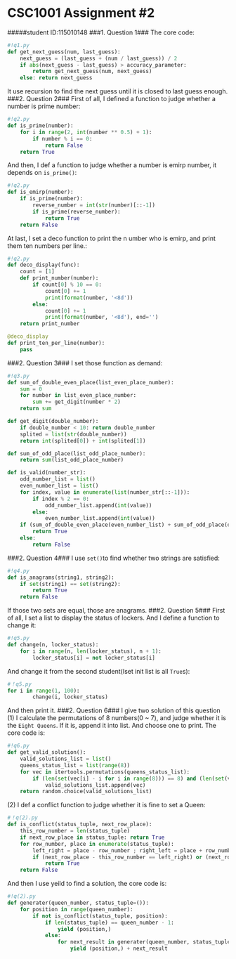 # CSC1001 Assignment #2 #
#####student ID:115010148
###1. Question 1###
The core code:
```python
#!q1.py
def get_next_guess(num, last_guess):
    next_guess = (last_guess + (num / last_guess)) / 2
    if abs(next_guess - last_guess) > accuracy_parameter:
        return get_next_guess(num, next_guess)
    else: return next_guess
```
It use recursion to find the next guess until it is closed to last guess enough.
###2. Question 2###
First of all, I defined a function to judge whether a number is prime number:
```python
#!q2.py
def is_prime(number):
    for i in range(2, int(number ** 0.5) + 1):
        if number % i == 0:
            return False
    return True
```
And then, I def a function to judge whether a number is emirp number, it depends on `is_prime()`:
```python
#!q2.py
def is_emirp(number):
    if is_prime(number):
        reverse_number = int(str(number)[::-1])
        if is_prime(reverse_number):
            return True
    return False
```
At last, I set a deco function to print the n umber who is emirp, and print them ten numbers per line.:
```python
#!q2.py
def deco_display(func):
    count = [1]
    def print_number(number):
        if count[0] % 10 == 0:
            count[0] += 1
            print(format(number, '<8d'))
        else:
            count[0] += 1
            print(format(number, '<8d'), end='')
    return print_number

@deco_display
def print_ten_per_line(number):
    pass
```
###2. Question 3###
I set those function as demand:
```python
#!q3.py
def sum_of_double_even_place(list_even_place_number):
    sum = 0
    for number in list_even_place_number:
        sum += get_digit(number * 2)
    return sum

def get_digit(double_number):
    if double_number < 10: return double_number
    splited = list(str(double_number))
    return int(splited[0]) + int(splited[1])

def sum_of_odd_place(list_odd_place_number):
    return sum(list_odd_place_number)

def is_valid(number_str):
    odd_number_list = list()
    even_number_list = list()
    for index, value in enumerate(list(number_str[::-1])):
        if index % 2 == 0:
            odd_number_list.append(int(value))
        else:
            even_number_list.append(int(value))
    if (sum_of_double_even_place(even_number_list) + sum_of_odd_place(odd_number_list)) % 10 == 0:
        return True
    else:
        return False
```
###2. Question 4###
I use `set()`to find whether two strings are satisfied:
```python
#!q4.py
def is_anagrams(string1, string2):
    if set(string1) == set(string2):
        return True
    return False
```
If those two sets are equal, those are anagrams.
###2. Question 5###
First of all, I set a list to display the status of lockers. And I define a function to change it:
```python
#!q5.py
def change(n, locker_status):
    for i in range(n, len(locker_status), n + 1):
        locker_status[i] = not locker_status[i]
```
And change it from the second student(Iset init list is all `True`s):
```python
#！q5.py
for i in range(1, 100):
        change(i, locker_status)
```
And then print it.
###2. Question 6###
I give two solution of this question
(1) I calculate the permutations of 8 numbers(0 ~ 7), and judge whether it is the `Eight Queens`. If it is, append it into list. And choose one to print. The core code is:
```python
#!q6.py
def get_valid_solution():
    valid_solutions_list = list()
    queens_status_list = list(range(8))
    for vec in itertools.permutations(queens_status_list):
        if (len(set(vec[i] - i for i in range(8))) == 8) and (len(set(vec[i] + i for i in range(8))) == 8):
            valid_solutions_list.append(vec)
    return random.choice(valid_solutions_list)
```
(2) I def a conflict function to judge whether it is fine to set a Queen:
```python
#！q(2).py
def is_conflict(status_tuple, next_row_place):
    this_row_number = len(status_tuple)
    if next_row_place in status_tuple: return True
    for row_number, place in enumerate(status_tuple):
        left_right = place - row_number ; right_left = place + row_number
        if (next_row_place - this_row_number == left_right) or (next_row_place + this_row_number == right_left):
            return True
    return False
```
And then I use yeild to find a solution, the core code is:
```python
#!q(2).py
def generater(queen_number, status_tuple=()):
    for position in range(queen_number):
        if not is_conflict(status_tuple, position):
            if len(status_tuple) == queen_number - 1:
                yield (position,)
            else:
                for next_result in generater(queen_number, status_tuple + (position,)):
                    yield (position,) + next_result

```